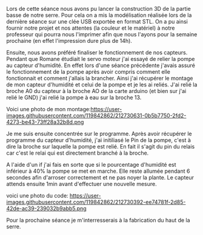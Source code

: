 Lors de cette séance nous avons pu lancer la construction 3D de la partie basse de notre serre. Pour cela on a mis la modélisation réalisée lors de la 
dernière séance sur une clée USB exportée en format STL. On a pu ainsi fournir notre projet et nos attentes (la couleur et le matériel) à notre 
professeur qui pourra nous l'imprimer afin que nous l'ayons pour la semaine prochaine (en effet l'impression dure plus de 14h).

Ensuite, nous avons préféré finaliser le fonctionnement de nos capteurs.
Pendant que Romane étudiait le servo moteur j'ai essayé de relier la pompe au capteur d'humidité.
En effet lors d'une séance précédente j'avais assuré le fonctionnement de la pompe après avoir compris comment elle fonctionnait et comment j'allais la 
brancher. 
Ainsi j'ai récupérer le montage de mon capteur d'humidité et celui de la pompe et je les ai reliés.
J'ai relié la broche A0 du capteur à la broche AO de la carte arduino (et bien sur j'ai relié le GND)
j'ai relié la pompe à eau sur la broche 13.

Voici une photo de mon montage:https://user-images.githubusercontent.com/119842862/212730631-0b5b7750-2fd2-4273-be43-73ff28a32b8d.png


Je me suis ensuite concentrée sur le programme. 
Après avoir récupérer le programme du capteur d'humidité, j'ai initiliasé le Pin de la pompe, c'est à dire la broche sur laquelle la pompe est relié.
En fait il s'agit du pin du relais car c'est le relai qui est directement branché à la broche. 

A l'aide d'un if j'ai fais en sorte que si le pourcentage d'humidité est inférieur à 40% la pompe se met en marche. Elle reste allumée pendant 6 secondes 
afin d'arroser correctement et ne pas noyer la plante. 
Le capteur attends ensuite 1min avant d'effectuer une nouvelle mesure. 

voici une photo du code: https://user-images.githubusercontent.com/119842862/212730392-ee74781f-2d85-42de-ac39-239032b9abb5.png


Pour la prochaine séance je m'interresserais à la fabrication du haut de la serre.
